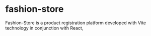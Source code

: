 # fashion-store
Fashion-Store is a product registration platform developed with Vite technology in conjunction with React,
